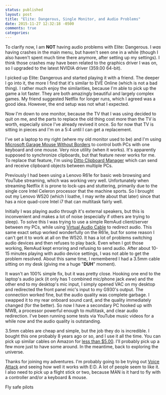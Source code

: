 ```yaml
---
status: published
layout: post
title: "Elite: Dangerous, Single Monitor, and Audio Problems"
date: 2015-11-27 12:32:18 -0500
comments: true
categories:
---
```


To clarify now, I am __NOT__ having audio problems with Elite: Dangerous. I *was* having crashes in the main menu, but haven't seen one in a while (though I also haven't spent much time there anymore, after setting up my settings). I think those crashes may have been related to the graphics driver I was on, so I upgraded to the latest NVIDIA driver (359.00 64-bit).

I picked up Elite: Dangerous and started playing it with a friend. The deeper I go into it, the more I find that it's similar to EVE Online (which is not a bad thing). I rather much enjoy the similarities, because I'm able to pick up the game a lot faster. They are both amazingly beautiful and largely complex games. My friend suggested Netflix for longer runs, which I agreed was a good idea. However, the end setup was not what I expected.

Now I'm down to one monitor, because the TV that I was using decided to quit on me, and the parts to replace the old thing cost more than the TV is worth, especially since I've already revived it once. So for now that TV is sitting in pieces and I'm on a 5:4 until I can get a replacement.

I've set a laptop to my right (where my old monitor used to be) and I'm using [Microsoft Garage Mouse Without Borders](https://www.microsoft.com/en-us/download/details.aspx?id=35460) to control both PCs with one keyboard and one mouse. Very nice utility (when it works). It's apparently supposed to synchronize clipboards, but that feature never works for me. To replace that feature, I'm using [Ditto Clipboard Manager](http://ditto-cp.sourceforge.net) which can send and receive clipboard objects between multiple PCs.

Previously I had been using a Lenovo R61e for basic web browsing and YouTube streaming, which was working very well. Unfortunately when streaming Netflix it is prone to lock-ups and stuttering, primarily due to the single core Intel Celeron processor that the machine sports. So I brought out my Lenovo W520 (which I loathe, I may write about that later) since that has a nice quad-core Intel i7 that can multitask fairly well.

Initially I was playing audio through it's external speakers, but this is inconvenient and makes a lot of noise (especially if others are trying to sleep). To solve this I was trying to use a simple RemAud client/server between my PCs, while using [Virtual Audio Cable](http://software.muzychenko.net/eng/vac.htm) to redirect audio. This same exact setup worked wonderfully on the R61e, but for some reason I can't get it to work at all on the W520. It has a lot of problems switching audio devices and then refuses to play back. Even when I got those working, RemAud kept erroring and refusing to send audio. After about 10-15 minutes playing with audio device settings, I was not able to get the problem resolved. About this same time, I remembered I had a 3.5mm cable sitting on my desk (giving me a huge "**DUH**" moment).

It wasn't an 100% simple fix, but it was pretty close. Hooking one end to the laptop's audio jack (it only has 1 combined mic/phone jack _eww_) and the other end to my desktop's mic input, I simply opened VAC on my desktop and redirected the front panel mic's input to my G930's output. The connection worked fine, but the audio quality was complete garbage. I swapped it to my rear onboard sound card, and the quality immediately changed (for the better). So now I have a secondary PC hooked up with MWB, a processor powerful enough to multitask, and clear audio redirection. I've been running some tests via YouTube music videos for a while now and the audio quality is outstanding.

3.5mm cables are cheap and simple, but the job they do is incredible. I bought this one probably 8 years ago or so, and I use it all the time. You can pick up similar cables on Amazon for [less than $5.00](http://amzn.to/1Ta0ltG). I'll probably pick up a few more just to have some around. In the meantime, back to exploring the universe.

Thanks for joining my adventures. I'm probably going to be trying out [Voice Attack](http://www.voiceattack.com) and seeing how well it works with E:D. A lot of people seem to like it. I also need to pick up a flight stick or two, because MAN is it hard to fly with a controller and/or a keyboard & mouse.

Fly safe pilots